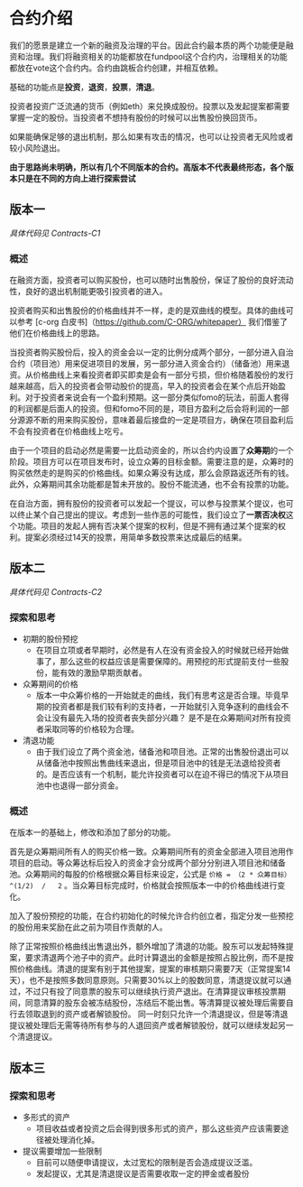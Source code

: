 # 合约介绍
我们的愿景是建立一个新的融资及治理的平台。因此合约最本质的两个功能便是融资和治理。我们将融资相关的功能都放在fundpool这个合约内，治理相关的功能都放在vote这个合约内。合约由跳板合约创建，并相互依赖。

基础的功能点是**投资**，**退资**，**投票**，**清退**。

投资者投资广泛流通的货币（例如eth）来兑换成股份。投票以及发起提案都需要掌握一定的股份。当投资者不想持有股份的时候可以出售股份换回货币。

如果能确保足够的退出机制，那么如果有攻击的情况，也可以让投资者无风险或者较小风险退出。

**由于思路尚未明确，所以有几个不同版本的合约。高版本不代表最终形态，各个版本只是在不同的方向上进行探索尝试**

## 版本一
*具体代码见 Contracts-C1*
### 概述
在融资方面，投资者可以购买股份，也可以随时出售股份，保证了股份的良好流动性，良好的退出机制能更吸引投资者的进入。

投资者购买和出售股份的价格曲线并不一样，走的是双曲线的模型。具体的曲线可以参考 [c-org 白皮书]（https://github.com/C-ORG/whitepaper）
我们借鉴了他们在价格曲线上的思路。

当投资者购买股份后，投入的资金会以一定的比例分成两个部分，一部分进入自治合约（项目池）用来促进项目的发展，另一部分进入资金合约）（储备池）用来退资。从价格曲线上来看投资者即买即卖是会有一部分亏损，但价格随着股份的发行越来越高，后入的投资者会带动股价的提高，早入的投资者会在某个点后开始盈利。对于投资者来说会有一个盈利预期。这一部分类似fomo的玩法，前面人套得的利润都是后面人的投资。但和fomo不同的是，项目方盈利之后会将利润的一部分源源不断的用来购买股份，意味着最后接盘的一定是项目方，确保在项目盈利后不会有投资者在价格曲线上吃亏。

由于一个项目的启动必然是需要一比启动资金的，所以合约内设置了**众筹期**的一个阶段。项目方可以在项目发布时，设立众筹的目标金额。需要注意的是，众筹时的购买依然走的是购买的价格曲线。如果众筹没有达成，那么会原路返还所有的钱。此外，众筹期间其余功能都是暂未开放的。股份不能流通，也不会有投票的功能。

在自治方面，拥有股份的投资者可以发起一个提议，可以参与投票某个提议，也可以终止某个自己提出的提议。考虑到一些作恶的可能性，我们设立了**一票否决权**这个功能。项目的发起人拥有否决某个提案的权利，但是不拥有通过某个提案的权利。提案必须经过14天的投票，用简单多数投票来达成最后的结果。


## 版本二
*具体代码见 Contracts-C2*
### 探索和思考
- 初期的股份预挖
    - 在项目立项或者早期时，必然是有人在没有资金投入的时候就已经开始做事了，那么这些的权益应该是需要保障的。用预挖的形式提前支付一些股份，能有效的激励早期贡献者。
- 众筹期间的价格
    - 版本一中众筹价格的一开始就走的曲线，我们有思考这是否合理。毕竟早期的投资者都是我们较有利的支持者，一开始就引入竞争逐利的曲线会不会让没有最先入场的投资者丧失部分兴趣？ 是不是在众筹期间对所有投资者采取同等的价格较为合理。
- 清退功能
    - 由于我们设立了两个资金池，储备池和项目池。正常的出售股份退出可以从储备池中按照出售曲线来退出，但是项目池中的钱是无法退给投资者的。是否应该有一个机制，能允许投资者可以在迫不得已的情况下从项目池中也退得一部分资金。
### 概述
在版本一的基础上，修改和添加了部分的功能。

首先是众筹期间所有人的购买价格一致。众筹期间所有的资金全部进入项目池用作项目的启动。等众筹达标后投入的资金才会分成两个部分分别进入项目池和储备池。众筹期间的每股的价格根据众筹目标来设定，公式是  ` 价格 = （2 * 众筹目标）^(1/2)  /   2 ` 。当众筹目标完成时，价格就会按照版本一中的价格曲线进行变化。

加入了股份预挖的功能，在合约初始化的时候允许合约创立者，指定分发一些预挖的股份用来奖励在此之前为项目作贡献的人。

除了正常按照价格曲线出售退出外，额外增加了清退的功能。股东可以发起特殊提案，要求清退两个池子中的资产。此时计算退出的金额是按照占股比例，而不是按照价格曲线。清退的提案有别于其他提案，提案的审核期只需要7天（正常提案14天），也不是按照多数同意原则。只需要30%以上的股数同意，清退提议就可以通过，不过只有投了同意票的股东可以继续执行资产退出。在清算提议审核投票期间，同意清算的股东会被冻结股份，冻结后不能出售。等清算提议被处理后需要自行去领取退到的资产或者解锁股份。 同一时刻只允许一个清退提议，但是等清退提议被处理后无需等待所有参与的人退回资产或者解锁股份，就可以继续发起另一个清退提议。


## 版本三

### 探索和思考
- 多形式的资产
    - 项目收益或者投资之后会得到很多形式的资产，那么这些资产应该需要途径被处理消化掉。
- 提议需要增加一些限制
    - 目前可以随便申请提议，太过宽松的限制是否会造成提议泛滥。
    - 发起提议，尤其是清退提议是否需要收取一定的押金或者股份